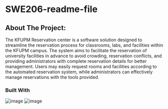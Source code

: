 # SWE206-readme-file
## About The Project:
The KFUPM Reservation center is a software solution designed to streamline the reservation process for classrooms, labs, and facilities within the KFUPM campus. The system aims to facilitate the reservation of university facilities in advance to avoid crowding, reservation conflicts, and providing administrators with complete reservation details for better management. Users may easily request rooms and facilities according to the automated reservation system, while administrators can effectively manage reservations with the tools provided.

### Built With
![image](https://github.com/TheOnlyGoatFatima/SWE-readme-file/assets/146121461/0ef14e84-87fc-4068-80b7-ccd8ed75e2a4)
![image](https://github.com/TheOnlyGoatFatima/SWE-readme-file/assets/146121461/241e6c8c-0d8f-4504-a9c5-152929e186a2)

